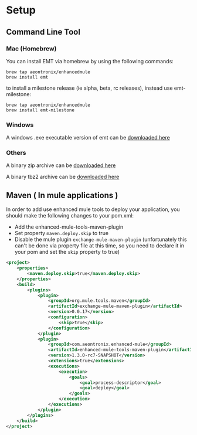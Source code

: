 # Setup

## Command Line Tool

### Mac (Homebrew)

You can install EMT via homebrew by using the following commands:

```shell
brew tap aeontronix/enhancedmule
brew install emt
```

to install a milestone release (ie alpha, beta, rc releases), instead use emt-milestone:

```
brew tap aeontronix/enhancedmule
brew install emt-milestone
```

### Windows

A windows .exe executable version of emt can
be [downloaded here](https://repo1.maven.org/maven2/com/aeontronix/enhanced-mule/enhanced-mule-tools-cli/{{emtVersion}}/enhanced-mule-tools-cli-{{emtVersion}}.exe)

### Others

A binary zip archive can
be [downloaded here](https://repo1.maven.org/maven2/com/aeontronix/enhanced-mule/enhanced-mule-tools-cli/{{emtVersion}}/enhanced-mule-tools-cli-{{emtVersion}}-dist.zip)

A binary tbz2 archive can
be [downloaded here](https://repo1.maven.org/maven2/com/aeontronix/enhanced-mule/enhanced-mule-tools-cli/{{emtVersion}}/enhanced-mule-tools-cli-{{emtVersion}}-dist.tbz2)

## Maven ( In mule applications )

In order to add use enhanced mule tools to deploy your application, you should make the following changes to your
pom.xml:

- Add the enhanced-mule-tools-maven-plugin
- Set property `maven.deploy.skip` to true
- Disable the mule plugin `exchange-mule-maven-plugin` (unfortunately this can't be done via property file at this time,
  so you need to declare it in your pom and set the `skip` property to true)

```xml
<project>
    <properties>
        <maven.deploy.skip>true</maven.deploy.skip>
    </properties>
    <build>
        <plugins>
            <plugin>
                <groupId>org.mule.tools.maven</groupId>
                <artifactId>exchange-mule-maven-plugin</artifactId>
                <version>0.0.17</version>
                <configuration>
                    <skip>true</skip>
                </configuration>
            </plugin>
            <plugin>
                <groupId>com.aeontronix.enhanced-mule</groupId>
                <artifactId>enhanced-mule-tools-maven-plugin</artifactId>
                <version>1.3.0-rc7-SNAPSHOT</version>
                <extensions>true</extensions>
                <executions>
                    <execution>
                        <goals>
                            <goal>process-descriptor</goal>
                            <goal>deploy</goal>
                        </goals>
                    </execution>
                </executions>
            </plugin>
        </plugins>
    </build>
</project>
```
